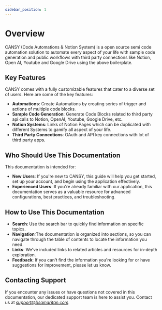 ```yaml
---
sidebar_position: 1
---
```


# Overview

CANSY (Code Automations & Notion System) is  a open source semi code automation solution to automate every aspect of your life with sample code generation and public workflows with third party connections like Notion, Open AI, Youtube and Google Drive using the above boilerplate. 

## Key Features

CANSY comes with a fully customizable features that cater to a diverse set of users. Here are some of the key features:

* **Automations**: Create Automations by creating series of trigger and actions of multiple code blocks.
* **Sample Code Generation**: Generate Code Blocks related to third party api calls to Notion, OpenAI, Youtube, Google Drive, etc.
* **Notion Systems**: Links of Notion Pages which can be duplicated with different Systems to gamify all aspect of your life.
* **Third Party Connections**: OAuth and API key connections with lot of third party apps.

## Who Should Use This Documentation

This documentation is intended for:

* **New Users**: If you're new to CANSY, this guide will help you get started, set up your account, and begin using the application effectively.
* **Experienced Users**:  If you're already familiar with our application, this documentation serves as a valuable resource for advanced configurations, best practices, and troubleshooting.

## How to Use This Documentation

* **Search**: Use the search bar to quickly find information on specific topics.
* **Navigation**:The documentation is organized into sections, so you can navigate through the table of contents to locate the information you need.
* **Links**: We've included links to related articles and resources for in-depth exploration.
* **Feedback**: If you can't find the information you're looking for or have suggestions for improvement, please let us know.

## Contacting Support

If you encounter any issues or have questions not covered in this documentation, our dedicated support team is here to assist you. Contact us at *support@bsamaritan.com*.